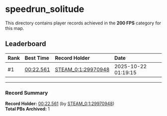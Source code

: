 # speedrun_solitude

This directory contains player records achieved in the **200 FPS** category for this map.

## Leaderboard

| Rank | Best Time | Record Holder | Date                |
| :--- | :-------- | :------------ | :------------------ |
| #1   | [00:22.561](./00022561_STEAM_0_1_29970948_20251022-011915.zip) | [STEAM_0:1:29970948](https://speedrun16.com/profile/STEAM_0:1:29970948)   | 2025-10-22 01:19:15 |

---

### Record Summary
**Record Holder:** [00:22.561](./00022561_STEAM_0_1_29970948_20251022-011915.zip) (by [STEAM_0:1:29970948](https://speedrun16.com/profile/STEAM_0:1:29970948))  
**Total PBs Archived:** 1
